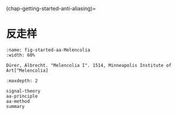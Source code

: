 (chap-getting-started-anti-aliasing)=
# 反走样

```{figure} fig/Melencolia.jpg
:name: fig-started-aa-Melencolia
:width: 60%

Dürer, Albrecht. "Melencolia I". 1514, Minneapolis Institute of Art[^Melencolia]
```
[^Melencolia]: [Wikipedia: Melencolia I](https://en.wikipedia.org/wiki/Melencolia_I)

````{toctree}
:maxdepth: 2

signal-theory
aa-principle
aa-method
summary
````